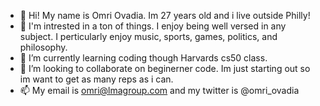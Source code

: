- 👋 Hi! My name is Omri Ovadia. Im 27 years old and i live outside Philly!
- 👀 I'm intrested in a ton of things. I enjoy being well versed in any subject. I perticularly enjoy music, sports, games, politics, and philosophy.
- 🌱 I’m currently learning coding though Harvards cs50 class.
- 💞️ I’m looking to collaborate on beginerner code. Im just starting out so im want to get as many reps as i can.
- 📫 My email is omri@lmagroup.com and my twitter is @omri_ovadia

<!---
omriao/omriao is a ✨ special ✨ repository because its `README.md` (this file) appears on your GitHub profile.
You can click the Preview link to take a look at your changes.
--->
